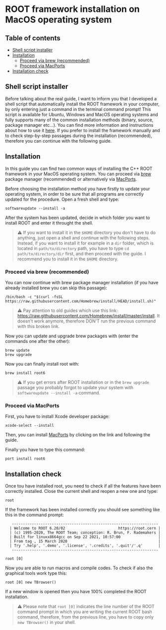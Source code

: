 # ROOT framework installation on MacOS operating system

## Table of contents
- [Shell script installer](#shell-script-installer)
- [Installation](#installation)
  * [Proceed via brew (recommended)](#proceed-via-brew-recommended)
  * [Proceed via MacPorts](#proceed-via-macports)
- [Installation check](#installation-check)

## Shell script installer

Before talking about the real guide, I want to inform you that I developed a shell script that automatically install the ROOT framework in your computer, by only entering just a command in the terminal command prompt! This script is available for Ubuntu, Windows and MacOS operating systems and fully supports many of the common installation methods (binary, source, package manager etc...). You can find more information and instructions about how to use it [here](https://github.com/JustWhit3/root-framework-installer). If you prefer to install the framework manually and to check step-by-step passages during the installation (recommended), therefore you can continue with the following guide.

## Installation

In this guide you can find two common ways of installing the C++ ROOT framework in your MacOS operating system. You can proceed via [brew](https://brew.sh/index_it) package manager (recommended) or alternatively via [MacPorts](https://www.macports.org/).

Before choosing the installation method you have firstly to update your operating system, in order to be sure that all programs are correctly updated for the procedure. Open a fresh shell and type:
```shell
softwareupdate --install -a
```
After the system has been updated, decide in which folder you want to install ROOT and enter it throught the shell.

> :warning: If you want to install it in the `$HOME` directory you don't have to do anything, just open a shell and continue with the following steps. Instead, if you want to install it for example in a `dir` folder, which is located in `path/to/directory` path, you have to type `cd path/to/directory/dir` first, and then proceed with the guide. I recommend you to install it in the `$HOME` directory.

### Proceed via brew (recommended)

You can now continue with brew package manager installation (if you have already installed brew you can skip this passage):

```shell
/bin/bash -c "$(curl -fsSL https://raw.githubusercontent.com/Homebrew/install/HEAD/install.sh)"
```

> :warning: Pay attention to old guides which use this link: https://raw.githubusercontent.com/Homebrew/install/master/install. It doesn't work anymore, therefore DON'T run the previous command with this broken link.

Now you can update and upgrade brew packages with (enter the commands one after the other):

```shell
brew update
brew upgrade
```

Now you can finally install root with:

```shell
brew install root6
```

> :warning: If you get errors after ROOT installation or in the `brew upgrade` passage you probably forgot to update your system with `softwareupdate --install -a` command.

### Proceed via MacPorts

First, you have to install Xcode developer package:

```shell
xcode-select --install
```

Then, you can install [MacPorts](https://www.macports.org/) by clicking on the link and following the guide. 

Finally you have to type this command:

```shell
port install root6
```

## Installation check

Once tou have installed root, you need to check if all the features have been correctly installed. Close the current shell and reopen a new one and type:

```shell
root
```

If the framework has been installed correctly you should see something like this in the command prompt:

```shell
   ------------------------------------------------------------------
  | Welcome to ROOT 6.20/02                        https://root.cern |
  | (c) 1995-2020, The ROOT Team; conception: R. Brun, F. Rademakers |
  | Built for linuxx8664gcc on Sep 22 2021, 10:57:00                 |
  | From tag , 15 March 2020                                         |
  | Try '.help', '.demo', '.license', '.credits', '.quit'/'.q'       |
   ------------------------------------------------------------------

root [0] 
```

Now you are able to run macros and compile codes. To check if also the graphical tools work type this:

```shell
root [0] new TBrowser()
```

If a new window is opened then you have 100% completed the ROOT installation.

> :warning: Please note that `root [0]` indicates the line number of the ROOT command prompt in which you are writing the current ROOT bash command, therefore, from the previous line, you have to copy only `new TBrowser()` in your shell.
